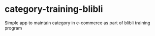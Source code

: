 # category-training-blibli
Simple app to maintain category in e-commerce as part of blibli training program
